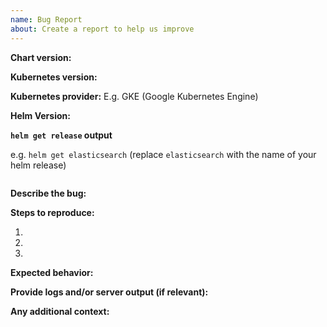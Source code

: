 ```yaml
---
name: Bug Report
about: Create a report to help us improve
---
```


**Chart version:**

**Kubernetes version:**

**Kubernetes provider:** E.g. GKE (Google Kubernetes Engine)

**Helm Version:**

**`helm get release` output**

e.g. `helm get elasticsearch` (replace `elasticsearch` with the name of your helm release)

```
```

**Describe the bug:**

**Steps to reproduce:**

1.
2.
3.

**Expected behavior:**

**Provide logs and/or server output (if relevant):**

**Any additional context:**
